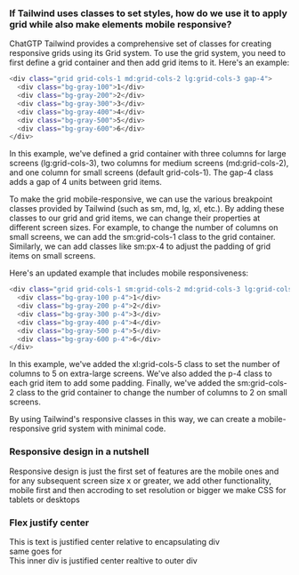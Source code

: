 ### If Tailwind uses classes to set styles, how do we use it to apply grid while also make elements mobile responsive?

ChatGTP
Tailwind provides a comprehensive set of classes for creating responsive grids using its Grid system. To use the grid system, you need to first define a grid container and then add grid items to it. Here's an example:


```sh
<div class="grid grid-cols-1 md:grid-cols-2 lg:grid-cols-3 gap-4">
  <div class="bg-gray-100">1</div>
  <div class="bg-gray-200">2</div>
  <div class="bg-gray-300">3</div>
  <div class="bg-gray-400">4</div>
  <div class="bg-gray-500">5</div>
  <div class="bg-gray-600">6</div>
</div>
```

In this example, we've defined a grid container with three columns for large screens (lg:grid-cols-3), two columns for medium screens (md:grid-cols-2), and one column for small screens (default grid-cols-1). The gap-4 class adds a gap of 4 units between grid items.

To make the grid mobile-responsive, we can use the various breakpoint classes provided by Tailwind (such as sm, md, lg, xl, etc.). By adding these classes to our grid and grid items, we can change their properties at different screen sizes. For example, to change the number of columns on small screens, we can add the sm:grid-cols-1 class to the grid container. Similarly, we can add classes like sm:px-4 to adjust the padding of grid items on small screens.

Here's an updated example that includes mobile responsiveness:

```sh
<div class="grid grid-cols-1 sm:grid-cols-2 md:grid-cols-3 lg:grid-cols-4 xl:grid-cols-5 gap-4">
  <div class="bg-gray-100 p-4">1</div>
  <div class="bg-gray-200 p-4">2</div>
  <div class="bg-gray-300 p-4">3</div>
  <div class="bg-gray-400 p-4">4</div>
  <div class="bg-gray-500 p-4">5</div>
  <div class="bg-gray-600 p-4">6</div>
</div>
```

In this example, we've added the xl:grid-cols-5 class to set the number of columns to 5 on extra-large screens. We've also added the p-4 class to each grid item to add some padding. Finally, we've added the sm:grid-cols-2 class to the grid container to change the number of columns to 2 on small screens.

By using Tailwind's responsive classes in this way, we can create a mobile-responsive grid system with minimal code.

### Responsive design in a nutshell
Responsive design is just the first set of features are the mobile ones and for any subsequent screen size x or greater, we add other functionality, mobile first and then accroding to set resolution or bigger we make CSS for tablets or desktops

### Flex justify center
<div className="flex justify-center">This is text is justified center relative to encapsulating div</div>
same goes for 
<div><div>This inner div is justified center realtive to outer div</div></div>